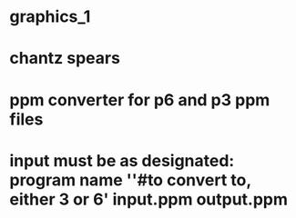 # graphics_1
# chantz spears
# ppm converter for p6 and p3 ppm files
# input must be as designated: program name ''#to convert to, either 3 or 6' input.ppm output.ppm
